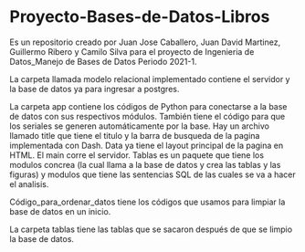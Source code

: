 # Proyecto-Bases-de-Datos-Libros
Es un repositorio creado por Juan Jose Caballero, Juan David Martinez, Guillermo Ribero y Camilo Silva para el proyecto de Ingenieria de Datos_Manejo de Bases de Datos Periodo 2021-1.

La carpeta llamada modelo relacional implementado contiene el servidor y la base de datos ya para ingresar a postgres. 

La carpeta app contiene los códigos de Python para conectarse a la base de datos con sus respectivos módulos. También tiene el código para que los seriales se generen automáticamente por la base. Hay un archivo llamado title que tiene el titulo y la barra de busqueda de la pagina implementada con Dash. Data ya tiene el layout principal de la pagina en HTML. El main corre el servidor. Tablas es un paquete que tiene los modulos concrea (la cual llama a la base de datos y crea las tablas y las figuras) y modulos que tiene las sentencias SQL de las cuales se va a hacer el analisis.

Código\_para\_ordenar\_datos tiene los códigos que usamos para limpiar la base de datos en un inicio. 

La carpeta tablas tiene las tablas que se sacaron después de que se limpio la base de datos.
